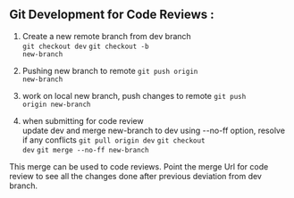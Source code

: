 
## Git Development for Code Reviews :

1. Create a new remote branch from dev branch   
<code>git checkout dev</code> 
<code>git checkout -b new-branch</code>

2. Pushing new branch to remote 
<code>git push origin new-branch</code>

3. work on local new branch, push changes to remote 
<code>git push origin new-branch</code> 

4. when submitting for code review  
update dev and merge new-branch to dev using --no-ff option, resolve if any conflicts 
<code>git pull origin dev</code> 
<code>git checkout dev</code> 
<code>git merge --no-ff  new-branch</code> 

This merge can be used to code reviews. 
Point the merge Url for code review to see all the changes done after previous deviation from dev branch.